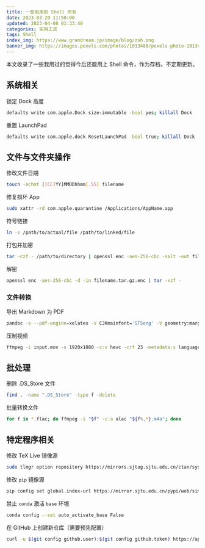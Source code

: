 ```yaml
---
title: 一些有用的 Shell 命令
date: 2023-03-20 11:50:00
updated: 2023-04-08 01:33:40
categories: 实用工具
tags: Shell
index_img: https://www.grandream.jp/image/blog/zsh.png
banner_img: https://images.pexels.com/photos/1013480/pexels-photo-1013480.jpeg
---
```


本文收录了一些我用过的觉得今后还能用上 Shell 命令，作为存档，不定期更新。

## 系统相关

锁定 Dock 高度

```sh
defaults write com.apple.Dock size-immutable -bool yes; killall Dock
```

重置 LaunchPad

```sh
defaults write com.apple.dock ResetLaunchPad -bool true; killall Dock
```

## 文件与文件夹操作

修改文件日期

```sh
touch -achmt [[CC]YY]MMDDhhmm[.SS] filename
```

修复损坏 App

```sh
sudo xattr -rd com.apple.quarantine /Applications/AppName.app
```

符号链接

```sh
ln -s /path/to/actual/file /path/to/linked/file
```

打包并加密

```sh
tar -czf - /path/to/directory | openssl enc -aes-256-cbc -salt -out filename.tar.gz.enc
```

解密

```sh
openssl enc -aes-256-cbc -d -in filename.tar.gz.enc | tar -xzf -
```

### 文件转换

导出 Markdown 为 PDF

```sh
pandoc -s --pdf-engine=xelatex -V CJKmainfont='STSong' -V geometry:margin=1in filename.md -o filename.pdf
```

压制视频

```sh
ffmpeg -i input.mov -s 1920x1080 -c:v hevc -crf 23 -metadata:s language=zho output.mp4
```

## 批处理

删除 .DS_Store 文件

```sh
find . -name ".DS_Store" -type f -delete
```

批量转换文件

```sh
for f in *.flac; do ffmpeg -i "$f" -c:a alac "${f%.*}.m4a"; done
```

## 特定程序相关

修改 TeX Live 镜像源

```sh
sudo tlmgr option repository https://mirrors.sjtug.sjtu.edu.cn/ctan/systems/texlive/tlnet
```

修改 `pip` 镜像源

```sh
pip config set global.index-url https://mirror.sjtu.edu.cn/pypi/web/simple
```

禁止 `conda` 激活 `base` 环境

```sh
conda config --set auto_activate_base False
```

在 GitHub 上创建新仓库（需要预先配置）

```sh
curl -u $(git config github.user):$(git config github.token) https://api.github.com/user/repos -d '{"name":"'$(basename $(pwd))'"}'
```
